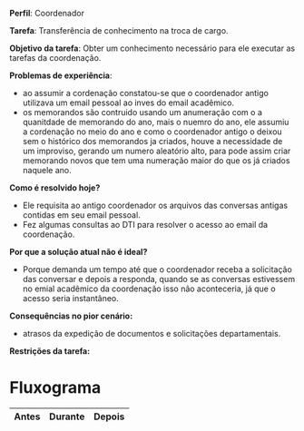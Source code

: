 **Perfil**: Coordenador 

**Tarefa**: Transferência de conhecimento na troca de cargo.

**Objetivo da tarefa**: Obter um conhecimento necessário para ele executar as tarefas da coordenação.

**Problemas de experiência**:

- ao assumir a cordenação constatou-se que o coordenador antigo utilizava um email pessoal ao inves do email acadêmico.
- os memorandos são contruido usando um anumeração com o a quanitdade de memorando do ano, mais o nuemro do ano, ele assumiu a cordenação no meio do ano e  como o coordenador antigo o deixou sem o histórico dos memorandos ja criados, houve a necessidade de um improviso, gerando um numero aleatório alto, para pode assim criar memorando novos que tem uma numeração maior do que os já criados naquele ano.

**Como é resolvido hoje?**

- Ele requisita ao antigo coordenador os arquivos das conversas antigas contidas em seu email pessoal.
- Fez algumas consultas ao DTI para resolver o acesso ao email da coordenação. 

**Por que a solução atual não é ideal?**

- Porque demanda um tempo até que o coordenador receba a solicitação das conversar e depois a responda, quando se as conversas estivessem no emial acadêmico da coordenação isso não aconteceria, já que o acesso seria instantâneo.

**Consequências no pior cenário:**

- atrasos da expedição de documentos e solicitações departamentais.

**Restrições da tarefa:** 


# Fluxograma


|  Antes  |  Durante | Depois|
| :---: | :----: | ------ |

